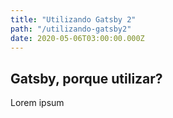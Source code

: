 ```yaml
---
title: "Utilizando Gatsby 2"
path: "/utilizando-gatsby2"
date: 2020-05-06T03:00:00.000Z
---
```


## Gatsby, porque utilizar?

Lorem ipsum